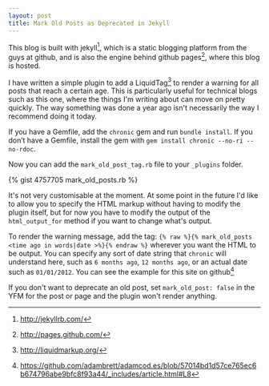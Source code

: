 ```yaml
---
layout: post
title: Mark Old Posts as Deprecated in Jekyll
---
```


This blog is built with jekyll[^1], which is a static blogging platform from the guys at github, and is also the engine behind github pages[^2], where this blog is hosted.

I have written a simple plugin to add a LiquidTag[^3] to render a warning for all posts that reach a certain age.  This is particularly useful for technical blogs such as this one, where the things I'm writing about can move on pretty quickly.  The way something was done a year ago isn't necessarily the way I recommend doing it today.

If you have a Gemfile, add the `chronic` gem and run `bundle install`. If you don’t have a Gemfile, install the gem with `gem install chronic --no-ri --no-rdoc`.

Now you can add the `mark_old_post_tag.rb` file to your `_plugins` folder.

{% gist 4757705 mark_old_posts.rb %}

It's not very customisable at the moment.  At some point in the future I'd like to allow you to specify the HTML markup without having to modify the plugin itself, but for now you have to modify the output of the `html_output_for` method if you want to change what's output.

To render the warning message, add the tag: `{% raw %}{% mark_old_posts <time ago in words|date >%}{% endraw %}` wherever you want the HTML to be output.  You can specify any sort of date string that `chronic` will understand here, such as `6 months ago`, `12 months ago`, or an actual date such as `01/01/2012`.  You can see the example for this site on github[^4]

If you don't want to deprecate an old post, set `mark_old_post: false` in the YFM for the post or page and the plugin won't render anything.

[^1]: http://jekyllrb.com/
[^2]: http://pages.github.com/
[^3]: http://liquidmarkup.org/
[^4]: https://github.com/adambrett/adamcod.es/blob/57014bd1d57ce765ec6b674796abe9bfc8f93a44/_includes/article.html#L8
